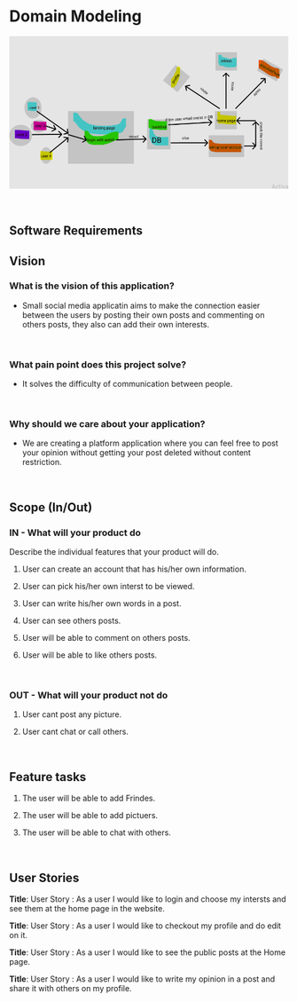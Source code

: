 # Domain Modeling

![domain model](./assets/domain.png)

<p> &nbsp; </p>

## Software Requirements

## Vision

### What is the vision of this application?

- Small social media applicatin aims to make the connection easier between the users by posting their own posts and commenting on others posts, they also can add their own interests.
<p> &nbsp; </p>


### What pain point does this project solve?

- It solves the difficulty of communication between people.
<p> &nbsp; </p>


### Why should we care about your application?

 - We are creating a platform application where you can feel free to post your opinion without getting your post deleted without content restriction.
 <p> &nbsp; </p>


## Scope (In/Out)

### IN - What will your product do

Describe the individual features that your product will do.

1. User can create an account that has his/her own information.

2. User can pick his/her own interst to be viewed.

3. User can write his/her own words in a post.

4. User can see others posts.

5. User will be able to comment on others posts.

6. User will be able to like others posts.

<p> &nbsp; </p>


### OUT - What will your product not do

1. User cant post any picture.

2. User cant chat or call others.

<p> &nbsp; </p>


## Feature tasks

1. The user will be able to add Frindes.

2. The user will be able to add pictuers.

3. The user will be able to chat with others.

<p> &nbsp; </p>


## User Stories

**Title**: User Story : As a user I would like to login and choose my intersts and see them at the home page in the website.

**Title**: User Story : As a user I would like to checkout my profile and do edit on it.

**Title**:  User Story : As a user I would like to see the public posts at the Home page.

**Title**:  User Story : As a user I would like to write my opinion in a post and share it with others on my profile.

<p> &nbsp; </p>

